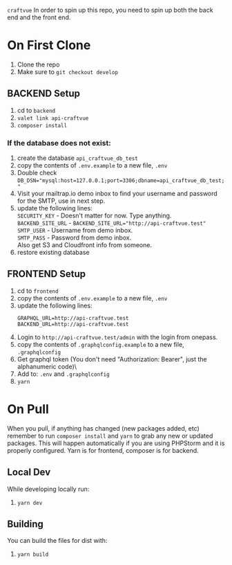 `craftvue`
In order to spin up this repo, you need to spin up both the back end and the front end.

# On First Clone

1. Clone the repo
1. Make sure to `git checkout develop`
## BACKEND Setup
1. cd to `backend`
1. `valet link api-craftvue`
1. `composer install`

### If the database does not exist:

1. create the database `api_craftvue_db_test`
1. copy the contents of `.env.example` to a new file, `.env`
1. Double check `DB_DSN="mysql:host=127.0.0.1;port=3306;dbname=api_craftvue_db_test;"`
1. Visit your mailtrap.io demo inbox to find your username and password for the SMTP, use in next step.
1. update the following lines:\
   `SECURITY_KEY` - Doesn't matter for now. Type anything.\
   `BACKEND_SITE_URL` - `BACKEND_SITE_URL="http://api-craftvue.test"`\
   `SMTP_USER` - Username from demo inbox.\
   `SMTP_PASS` - Password from demo inbox.\
   Also get S3 and Cloudfront info from someone.
1. restore existing database

## FRONTEND Setup

1. cd to `frontend`
1. copy the contents of `.env.example` to a new file, `.env`
1. update the following lines:
    ```
    GRAPHQL_URL=http://api-craftvue.test
    BACKEND_URL=http://api-craftvue.test
    ```
1. Login to `http://api-craftvue.test/admin` with the login from onepass.
1. copy the contents of `.graphqlconfig.example` to a new file, `.graphqlconfig`
1. Get graphql token (You don't need "Authorization: Bearer", just the alphanumeric code)\
1. Add to:
   `.env` and
   `.graphqlconfig`
1. `yarn`

# On Pull
When you pull, if anything has changed (new packages added, etc) remember to run `composer install` and `yarn` to grab any new or updated packages. This will happen automatically if you are using PHPStorm and it is properly configured.
Yarn is for frontend, composer is for backend.


## Local Dev
While developing locally run:
1. `yarn dev`

## Building
You can build the files for dist with:
1. `yarn build`
